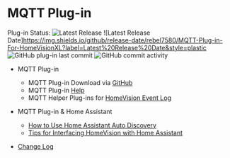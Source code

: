 # MQTT Plug-in

Plug-in Status: 
![Latest Release](https://img.shields.io/github/v/release/rebel7580/MQTT-Plug-in-For-HomeVisionXL?style=plastic) ![Latest Release Date]https://img.shields.io/github/release-date/rebel7580/MQTT-Plug-in-For-HomeVisionXL?label=Latest%20Release%20Date&style=plastic ![GitHub plug-in last commit](https://img.shields.io/github/last-commit/rebel7580/MQTT-Plug-in-For-HomeVisionXL?style=plastic) ![GitHub commit activity](https://img.shields.io/github/commit-activity/m/rebel7580/MQTT-Plug-in-For-HomeVisionXL?style=plastic)

* MQTT Plug-in
  * MQTT Plug-in Download via [GitHub](https://github.com/rebel7580/MQTT-Plug-in-For-HomeVisionXL)
  * MQTT Plug-in [Help](/MQTT/MQTT_Client_Plug-in)
  * MQTT Helper Plug-ins for [HomeVision Event Log](/MQTT/MQTT_Event_Log)

* MQTT Plug-in & Home Assistant
  * [How to Use Home Assistant Auto Discovery](/MQTT/HomeVision_Discovery_How-to)
  * [Tips for Interfacing HomeVision with Home Assistant](/MQTT/HomeVision_and_Home_Assistant)


* [Change Log](https://github.com/rebel7580/MQTT-Plug-in-For-HomeVisionXL/wiki/Change-Log)
